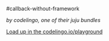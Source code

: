 #callback-without-framework

_by codelingo, one of their juju bundles_


[Load up in the codelingo.io/playground](https://codelingo.io/playground/?repo=github.com/codelingo/hub&dir=tenets/codelingo/juju/callback-without-framework&tenet=codelingo/juju/callback-without-framework)
